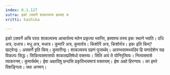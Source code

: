 ```yaml
---
index: 6.1.127
sutra: इको ऽसवर्णे शाकल्यस्य ह्रस्वश् च
vritti: kashika

---
```

इको ऽसवर्ने अचि परतः शाकल्यस्य आचार्यस्य मतेन प्रकृत्या भवन्ति, ह्रस्वश्च तस्य इकः स्थाने भवति। दधि अत्र, दध्यत्र। मधु अत्र, मध्वत्र। कुमारि अत्र, कुमार्यत्र। किशोरि अत्र, किशोर्यत्र। इकः इति किम्? खट्वेन्द्रः। असवर्णे इति किम्। कुमारीन्द्रः। शाकल्यस्य ग्रहणं पूजार्थम्। आरम्भसामर्थ्यादेव हि यणादेशेन सह विकल्पः सिद्धः। सिन्नित्यसमासयोः शाकलप्रतिषेधो वक्तव्यः। सिति अयं ते योनिरृत्वियः। नित्यसमासे व्याकरनम्। कुमार्यर्थम्। ईषा अक्षादिषु छन्दसि प्रकृतिभावमात्रं वक्तव्यम्। ईषा अक्षो हिरण्ययः। का इमरे पिशङ्गिला। पथा अगमन्।